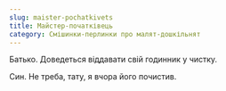 ```yaml
---
slug: maister-pochatkivets
title: Майстер-початківець
category: Смішинки-перлинки про малят-дошкільнят
---
```

Батько. Доведеться віддавати свій годинник у чистку.

Син. Не треба, тату, я вчора його почистив.
